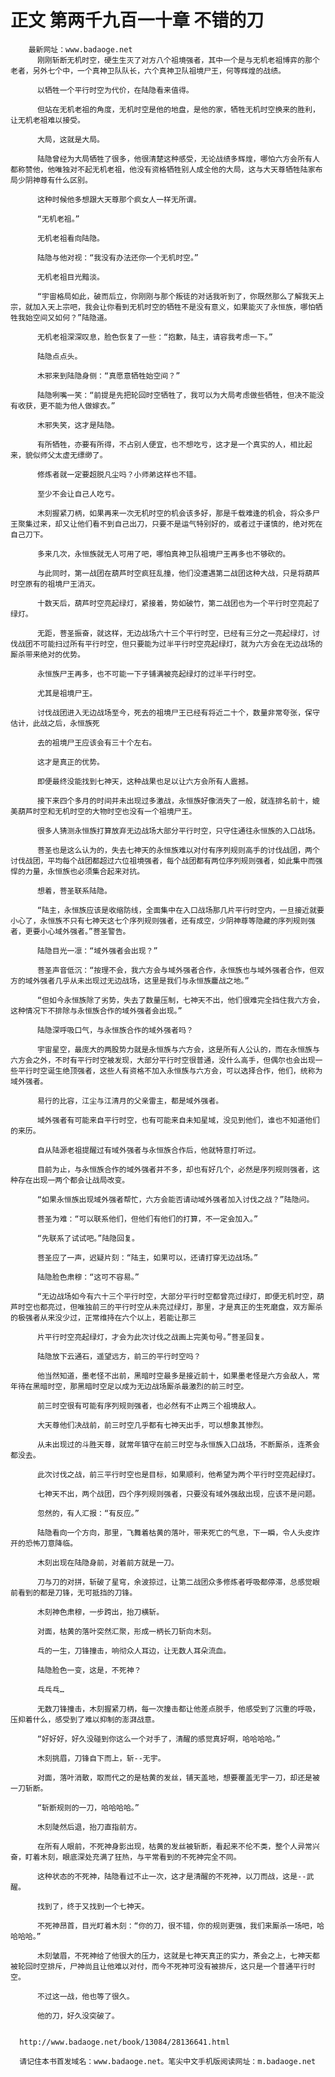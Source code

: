 # 正文 第两千九百一十章 不错的刀
        最新网址：www.badaoge.net
          刚刚斩断无机时空，硬生生灭了对方八个祖境强者，其中一个是与无机老祖博弈的那个老者，另外七个中，一个真神卫队队长，六个真神卫队祖境尸王，何等辉煌的战绩。
      
          以牺牲一个平行时空为代价，在陆隐看来值得。
      
          但站在无机老祖的角度，无机时空是他的地盘，是他的家，牺牲无机时空换来的胜利，让无机老祖难以接受。
      
          大局，这就是大局。
      
          陆隐曾经为大局牺牲了很多，他很清楚这种感受，无论战绩多辉煌，哪怕六方会所有人都称赞他，他唯独对不起无机老祖，他没有资格牺牲别人成全他的大局，这与大天尊牺牲陆家布局少阴神尊有什么区别。
      
          这种时候他多想跟大天尊那个疯女人一样无所谓。
      
          “无机老祖。”
      
          无机老祖看向陆隐。
      
          陆隐与他对视：“我没有办法还你一个无机时空。”
      
          无机老祖目光黯淡。
      
          “宇宙格局如此，破而后立，你刚刚与那个叛徒的对话我听到了，你既然那么了解我天上宗，就加入天上宗吧，我会让你看到无机时空的牺牲不是没有意义，如果能灭了永恒族，哪怕牺牲我始空间又如何？”陆隐道。
      
          无机老祖深深叹息，脸色恢复了一些：“抱歉，陆主，请容我考虑一下。”
      
          陆隐点点头。
      
          木邪来到陆隐身侧：“真愿意牺牲始空间？”
      
          陆隐咧嘴一笑：“前提是先把轮回时空牺牲了，我可以为大局考虑做些牺牲，但决不能没有收获，更不能为他人做嫁衣。”
      
          木邪失笑，这才是陆隐。
      
          有所牺牲，亦要有所得，不占别人便宜，也不想吃亏，这才是一个真实的人，相比起来，貌似师父太虚无缥缈了。
      
          修炼者就一定要超脱凡尘吗？小师弟这样也不错。
      
          至少不会让自己人吃亏。
      
          木刻握紧刀柄，如果再来一次无机时空的机会该多好，那是千载难逢的机会，将众多尸王聚集过来，却又让他们看不到自己出刀，只要不是运气特别好的，或者过于谨慎的，绝对死在自己刀下。
      
          多来几次，永恒族就无人可用了吧，哪怕真神卫队祖境尸王再多也不够砍的。
      
          与此同时，第一战团在葫芦时空疯狂乱撞，他们没遭遇第二战团这种大战，只是将葫芦时空原有的祖境尸王消灭。
      
          十数天后，葫芦时空亮起绿灯，紧接着，势如破竹，第二战团也为一个平行时空亮起了绿灯。
      
          无距，菩圣振奋，就这样，无边战场六十三个平行时空，已经有三分之一亮起绿灯，讨伐战团不可能扫过所有平行时空，但只要能为过半平行时空亮起绿灯，就为六方会在无边战场的厮杀带来绝对的优势。
      
          永恒族尸王再多，也不可能一下子铺满被亮起绿灯的过半平行时空。
      
          尤其是祖境尸王。
      
          讨伐战团进入无边战场至今，死去的祖境尸王已经有将近二十个，数量非常夸张，保守估计，此战之后，永恒族死
      
          去的祖境尸王应该会有三十个左右。
      
          这才是真正的优势。
      
          即便最终没能找到七神天，这种战果也足以让六方会所有人震撼。
      
          接下来四个多月的时间并未出现过多激战，永恒族好像消失了一般，就连排名前十，媲美葫芦时空和无机时空的大物时空也没有一个祖境尸王。
      
          很多人猜测永恒族打算放弃无边战场大部分平行时空，只守住通往永恒族的入口战场。
      
          菩圣也是这么认为的，失去七神天的永恒族难以对付有序列规则高手的讨伐战团，两个讨伐战团，平均每个战团都超过六位祖境强者，每个战团都有两位序列规则强者，如此集中而强悍的力量，永恒族也必须集合起来对抗。
      
          想着，菩圣联系陆隐。
      
          “陆主，永恒族应该是收缩防线，全面集中在入口战场那几片平行时空内，一旦接近就要小心了，永恒族不只有七神天这七个序列规则强者，还有成空，少阴神尊等隐藏的序列规则强者，更要小心域外强者。”菩圣警告。
      
          陆隐目光一凛：“域外强者会出现？”
      
          菩圣声音低沉：“按理不会，我六方会与域外强者合作，永恒族也与域外强者合作，但双方的域外强者几乎从未出现过无边战场，这里是我们与永恒族鏖战之地。”
      
          “但如今永恒族除了劣势，失去了数量压制，七神天不出，他们很难完全挡住我六方会，这种情况下不排除与永恒族合作的域外强者会出现。”
      
          陆隐深呼吸口气，与永恒族合作的域外强者吗？
      
          宇宙星空，最庞大的两股势力就是永恒族与六方会，这是所有人公认的，而在永恒族与六方会之外，不时有平行时空被发现，大部分平行时空很普通，没什么高手，但偶尔也会出现一些平行时空诞生绝顶强者，这些人有资格不加入永恒族与六方会，可以选择合作，他们，统称为域外强者。
      
          易行的比容，江尘与江清月的父亲雷主，都是域外强者。
      
          域外强者有可能来自平行时空，也有可能来自未知星域，没见到他们，谁也不知道他们的来历。
      
          自从陆源老祖提醒过有域外强者与永恒族合作后，他就特意打听过。
      
          目前为止，与永恒族合作的域外强者并不多，却也有好几个，必然是序列规则强者，这种存在出现一两个都会让战局改变。
      
          “如果永恒族出现域外强者帮忙，六方会能否请动域外强者加入讨伐之战？”陆隐问。
      
          菩圣为难：“可以联系他们，但他们有他们的打算，不一定会加入。”
      
          “先联系了试试吧。”陆隐回复。
      
          菩圣应了一声，迟疑片刻：“陆主，如果可以，还请打穿无边战场。”
      
          陆隐脸色肃穆：“这可不容易。”
      
          “无边战场如今有六十三个平行时空，大部分平行时空都曾亮过绿灯，即便无机时空，葫芦时空也都亮过，但唯独前三的平行时空从未亮过绿灯，那里，才是真正的生死磨盘，双方厮杀的极强者从来没少过，正常维持在六个以上，若能让那三
      
          片平行时空亮起绿灯，才会为此次讨伐之战画上完美句号。”菩圣回复。
      
          陆隐放下云通石，遥望远方，前三的平行时空吗？
      
          他当然知道，墨老怪不出前，黑暗时空最多是接近前十，如果墨老怪是六方会敌人，常年待在黑暗时空，那黑暗时空足以成为无边战场厮杀最激烈的前三时空。
      
          前三时空很有可能有序列规则强者，也必然有不止两三个祖境敌人。
      
          大天尊他们决战前，前三时空几乎都有七神天出手，可以想象其惨烈。
      
          从未出现过的斗胜天尊，就常年镇守在前三时空与永恒族入口战场，不断厮杀，连茶会都没去。
      
          此次讨伐之战，前三平行时空也是目标，如果顺利，他希望为两个平行时空亮起绿灯。
      
          七神天不出，两个战团，四个序列规则强者，只要没有域外强敌出现，应该不是问题。
      
          忽然的，有人汇报：“有反应。”
      
          陆隐看向一个方向，那里，飞舞着枯黄的落叶，带来死亡的气息，下一瞬，令人头皮炸开的恐怖刀意降临。
      
          木刻出现在陆隐身前，对着前方就是一刀。
      
          刀与刀的对拼，斩破了星穹，余波掠过，让第二战团众多修炼者呼吸都停滞，总感觉眼前看到的都是刀锋，无可抵挡的刀锋。
      
          木刻神色肃穆，一步跨出，抬刀横斩。
      
          对面，枯黄的落叶突然汇聚，形成一柄长刀斩向木刻。
      
          乓的一生，刀锋撞击，响彻众人耳边，让无数人耳朵流血。
      
          陆隐脸色一变，这是，不死神？
      
          乓乓乓…
      
          无数刀锋撞击，木刻握紧刀柄，每一次撞击都让他差点脱手，他感受到了沉重的呼吸，压抑着什么，感受到了难以抑制的澎湃战意。
      
          “好好好，好久没碰到你这么一个对手了，清醒的感觉真好啊，哈哈哈哈。”
      
          木刻挑眉，刀锋自下而上，斩--无宇。
      
          对面，落叶消散，取而代之的是枯黄的发丝，铺天盖地，想要覆盖无宇一刀，却还是被一刀斩断。
      
          “斩断规则的一刀，哈哈哈哈。”
      
          木刻陡然后退，抬刀直指前方。
      
          在所有人眼前，不死神身影出现，枯黄的发丝被斩断，看起来不伦不类，整个人异常兴奋，盯着木刻，眼底深处充满了狂热，与平常看到的不死神完全不同。
      
          这种状态的不死神，陆隐看过不止一次，这才是清醒的不死神，以刀而战，这是--武醒。
      
          找到了，终于又找到一个七神天。
      
          不死神昂首，目光盯着木刻：“你的刀，很不错，你的规则更强，我们来厮杀一场吧，哈哈哈哈。”
      
          木刻皱眉，不死神给了他很大的压力，这就是七神天真正的实力，茶会之上，七神天都被轮回时空排斥，尸神尚且让他难以对付，而今不死神可没有被排斥，这只是一个普通平行时空。
      
          不过这一战，他也等了很久。
      
          他的刀，好久没突破了。
      
      
      http://www.badaoge.net/book/13084/28136641.html
      
      请记住本书首发域名：www.badaoge.net。笔尖中文手机版阅读网址：m.badaoge.net
